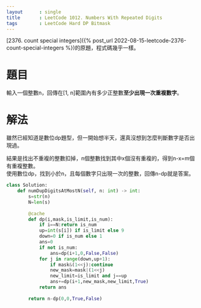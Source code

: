 ```yaml
--- 
layout      : single
title       : LeetCode 1012. Numbers With Repeated Digits
tags        : LeetCode Hard DP Bitmask
---
```

[2376. count special integers]({% post_url 2022-08-15-leetcode-2376-count-special-integers %})的原題，程式碼幾乎一樣。  

# 題目
輸入一個整數n，回傳在[1, n]範圍內有多少正整數**至少出現一次重複數字**。  

# 解法
雖然已經知道是數位dp題型，但一開始想半天，還真沒想到怎麼判斷數字是否出現過。  

結果是找出不重複的整數扣掉，n個整數找到其中x個沒有重複的，得到n-x=m個有重複整數。  
使用數位dp，找到小於n，且每個數字只出現一次的整數，回傳n-dp就是答案。  

```python
class Solution:
    def numDupDigitsAtMostN(self, n: int) -> int:
        s=str(n)
        N=len(s)
        
        @cache
        def dp(i,mask,is_limit,is_num):
            if i==N:return is_num
            up=int(s[i]) if is_limit else 9
            down=0 if is_num else 1
            ans=0
            if not is_num:
                ans=dp(i+1,0,False,False)
            for j in range(down,up+1):
                if mask&(1<<j):continue
                new_mask=mask|(1<<j)
                new_limit=is_limit and j==up
                ans+=dp(i+1,new_mask,new_limit,True)
            return ans
            
        return n-dp(0,0,True,False)
```
